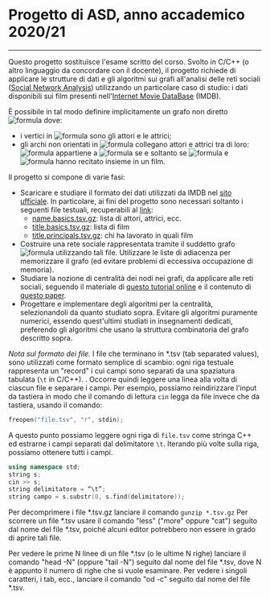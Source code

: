 # Progetto di ASD, anno accademico 2020/21
---
Questo progetto sostituisce l'esame scritto del corso. Svolto in C/C++ (o altro linguaggio da concordare con il docente), il progetto richiede di applicare le strutture di dati e gli algoritmi sui grafi all'analisi delle reti sociali ([Social Network Analysis](http://en.wikipedia.org/wiki/Social_network)) utilizzando un particolare caso di studio: i dati disponibili sui film presenti nell'[Internet Movie DataBase](http://www.imdb.com/) (IMDB).

È possibile in tal modo definire implicitamente un grafo non diretto ![formula](https://render.githubusercontent.com/render/math?math=G=(V,E)) dove:
  * i vertici in ![formula](https://render.githubusercontent.com/render/math?math=V) sono gli attori e le attrici;
  * gli archi non orientati in ![formula](https://render.githubusercontent.com/render/math?math=E) collegano attori e attrici tra di loro: ![formula](https://render.githubusercontent.com/render/math?math=uv) appartiene a ![formula](https://render.githubusercontent.com/render/math?math=E) se e soltanto se ![formula](https://render.githubusercontent.com/render/math?math=u) e ![formula](https://render.githubusercontent.com/render/math?math=v) hanno recitato insieme in un film.

Il progetto si compone di varie fasi:
  - Scaricare e studiare il formato dei dati utilizzati da IMDB nel [sito ufficiale](http://www.imdb.com/interfaces). In particolare, ai fini del progetto sono necessari soltanto i seguenti file testuali, recuperabili al [link](https://datasets.imdbws.com/):
    - [name.basics.tsv.gz](https://datasets.imdbws.com/name.basics.tsv.gz):       lista di attori, attrici, ecc.
    - [title.basics.tsv.gz](https://datasets.imdbws.com/title.basics.tsv.gz):      lista di film
    - [title.principals.tsv.gz](https://datasets.imdbws.com/title.principals.tsv.gz):  chi ha lavorato in quali film
  - Costruire una rete sociale rappresentata tramite il suddetto grafo ![formula](https://render.githubusercontent.com/render/math?math=G=(V,E)) utilizzando tali file. Utilizzare le liste di adiacenza per memorizzare il grafo (ed evitare problemi di eccessiva occupazione di memoria).
  - Studiare la nozione di centralità dei nodi nei grafi, da applicare alle reti sociali, seguendo il materiale di [questo tutorial online](http://matteo.rionda.to/centrtutorial/) e il contenuto di [questo paper](AxiomsForCentrality.pdf).
  - Progettare e implementare degli algoritmi per la centralità, selezionandoli da quanto studiato sopra. Evitare gli algoritmi puramente numerici, essendo quest'ultimi studiati in insegnamenti dedicati, preferendo gli algoritmi che usano la struttura combinatoria del grafo descritto sopra.


_Nota sul formato dei file._ I file che terminano in *.tsv (tab separated values), sono utilizzati come formato semplice di scambio: ogni riga testuale rappresenta un "record" i cui campi sono separati da una spaziatura tabulata (`\t` in C/C++). . Occorre quindi leggere una linea alla volta di ciascun file e separare i campi. Per esempio, possiamo reindirizzare l'input da tastiera in modo che il comando di lettura `cin` legga da file invece che da tastiera, usando il comando:

``` cpp
freopen("file.tsv", "r", stdin);
```

A questo punto possiamo leggere ogni riga di `file.tsv` come stringa C++ ed estrarne i campi separati dal delimitatore `\t`. Iterando più volte sulla riga, possiamo ottenere tutti i campi.

``` cpp
using namespace std;
string s;
cin >> s;
string delimitatore = “\t”;
string campo = s.substr(0, s.find(delimitatore));
```

Per decomprimere i file *.tsv.gz lanciare il comando `gunzip *.tsv.gz` Per scorrere un file *.tsv usare il comando "less" ("more" oppure "cat") seguito dal nome del file *.tsv, poiché alcuni editor potrebbero non essere in grado di aprire tali file.

Per vedere le prime N linee di un file *.tsv (o le ultime N righe) lanciare il comando "head -N" (oppure "tail -N") seguito dal nome del file *.tsv, dove N è appunto il numero di righe che si vuole esaminare. Per vedere i singoli caratteri, i tab, ecc., lanciare il comando "od -c" seguito dal nome del file *.tsv.
